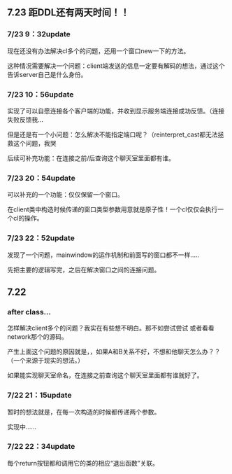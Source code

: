 ## 7.23 距DDL还有两天时间！！

### 7/23 9：32update

现在还没有办法解决cl多个的问题，还用一个窗口new一下的方法。

这种情况需要解决一个问题：client端发送的信息一定要有解码的想法，通过这个告诉server自己是什么身份。

### 7/23 10：56update

实现了可以自愿连接各个客户端的功能，并收到显示服务端连接成功反馈。（连接失败反馈我...

但是还是有一个小问题：怎么解决不能指定端口呢？（reinterpret_cast都无法拯救这个问题，我哭

后续可补充功能：在连接之前/后查询这个聊天室里面都有谁。

### 7/23 20：54update

可以补充的一个功能：仅仅保留一个窗口。

在client类中构造时候传递的窗口类型参数用意就是原子性！一个cl仅仅会执行一个cl的操作。

### 7/23 22：52update

发现了一个问题，mainwindow的运作机制和前面写的窗口都不一样.....

先把主要的逻辑写完，之后在解决窗口之间的连接问题。

## 7.22
### after class...
怎样解决client多个的问题？我实在有些想不明白。那不如尝试尝试
或者看看network那个的源码。

产生上面这个问题的原因就是，，如果A和B关系不好，不想和他聊天怎么办？？（一个来源于现实的想法。）

如果能实现聊天室命名，在连接之前查询这个聊天室里面都有谁就好了。

### 7/22 21：15update

暂时的想法就是，在每一次构造的时候都传递两个参数。

实现中......

### 7/22 22：34update

每个return按钮都和调用它的类的相应“退出函数”关联。